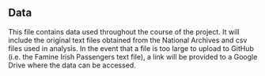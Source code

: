 ## Data

This file contains data used throughout the course of the project. It will include the original text files obtained from the National Archives and csv files used in analysis. In the event that a file is too large to upload to GitHub (i.e. the Famine Irish Passengers text file), a link will be provided to a Google Drive where the data can be accessed.
